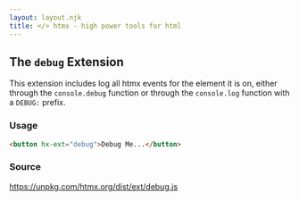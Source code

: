 ```yaml
---
layout: layout.njk
title: </> htmx - high power tools for html
---
```


## The `debug` Extension

This extension includes log all htmx events for the element it is on, either through the `console.debug` function
or through the `console.log` function with a `DEBUG:` prefix.

### Usage

```html
<button hx-ext="debug">Debug Me...</button>
```

### Source

<https://unpkg.com/htmx.org/dist/ext/debug.js>

